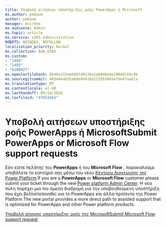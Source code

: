 ```yaml
---
title: Υποβολή αιτήσεων υποστήριξης ροής PowerApps ή Microsoft
ms.author: pebaum
author: pebaum
manager: mnirkhe
ms.audience: Admin
ms.topic: article
ms.service: o365-administration
ROBOTS: NOINDEX, NOFOLLOW
localization_priority: Normal
ms.collection: Adm_O365
ms.custom:
- "1494"
- "1495"
- "6200027"
ms.openlocfilehash: 0546a222eeb68fd9138a1ab846ebe190ddcbbc0b
ms.sourcegitcommit: 483444ab35ab0e4d410d121562045efde47aa61a
ms.translationtype: MT
ms.contentlocale: el-GR
ms.lasthandoff: 09/14/2020
ms.locfileid: "47653441"
---
```

# <a name="submit-powerapps-or-microsoft-flow-support-requests"></a><span data-ttu-id="0b447-102">Υποβολή αιτήσεων υποστήριξης ροής PowerApps ή Microsoft</span><span class="sxs-lookup"><span data-stu-id="0b447-102">Submit PowerApps or Microsoft Flow support requests</span></span>

<span data-ttu-id="0b447-103">Εάν είστε πελάτης του **PowerApps** ή του **Microsoft Flow** , παρακαλούμε υποβάλετε το εισιτήριό σας μέσω του νέου [Κέντρου διαχείρισης της Power Platform](https://admin.powerplatform.microsoft.com/support?newTicket&product=15819).</span><span class="sxs-lookup"><span data-stu-id="0b447-103">If you are a **PowerApps** or **Microsoft Flow** customer please submit your ticket through the new [Power platform Admin Center](https://admin.powerplatform.microsoft.com/support?newTicket&product=15819).</span></span> <span data-ttu-id="0b447-104">Η νέα πύλη παρέχει μια πιο άμεση διαδρομή για την υποβοηθούμενη υποστήριξη που έχει βελτιστοποιηθεί για το PowerApps και άλλα προϊόντα της Power Platform.</span><span class="sxs-lookup"><span data-stu-id="0b447-104">The new portal provides a more direct path to assisted support that is optimized for PowerApps and other Power platform products.</span></span>

[<span data-ttu-id="0b447-105">Υποβολή αίτησης υποστήριξης ροής της Microsoft</span><span class="sxs-lookup"><span data-stu-id="0b447-105">Submit Microsoft Flow support request</span></span>](https://admin.powerplatform.microsoft.com/support?newTicket&product=Flow)
